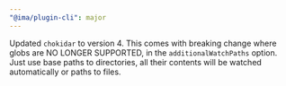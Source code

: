 ```yaml
---
"@ima/plugin-cli": major
---
```


Updated `chokidar` to version 4. This comes with breaking change where globs are NO LONGER SUPPORTED, in the `additionalWatchPaths` option. Just use base paths to directories, all their contents will be watched automatically or paths to files.
